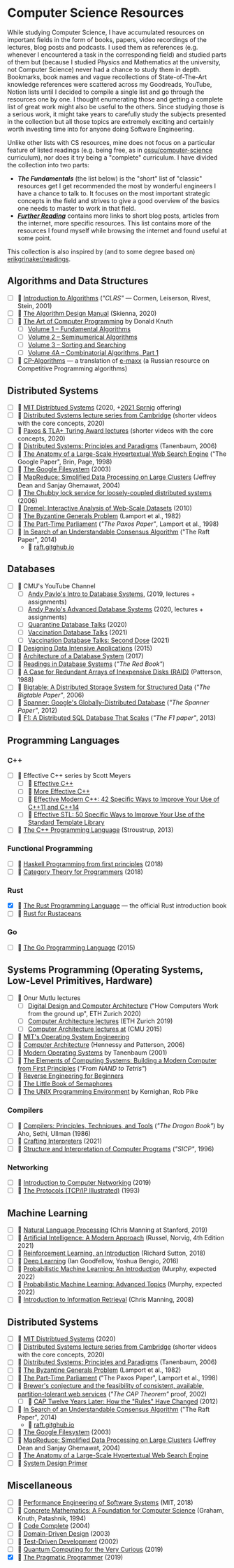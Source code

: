 # Computer Science Resources

While studying Computer Science, I have accumulated resources on important
fields in the form of books, papers, video recordings of the lectures, blog
posts and podcasts. I used them as references (e.g. whenever I encountered a
task in the corresponding field) and studied parts of them but (because I
studied Physics and Mathematics at the university, not Computer Science) never
had a chance to study them in depth. Bookmarks, book names and vague
recollections of State-of-The-Art knowledge references were scattered across my
Goodreads, YouTube, Notion lists until I decided to compile a single list and go
through the resources one by one. I thought enumerating those and getting a
complete list of great work might also be useful to the others. Since studying
those is a serious work, it might take years to carefully study the subjects
presented in the collection but all those topics are extremely exciting and
certainly worth investing time into for anyone doing Software Engineering.

Unlike other lists with CS resources, mine does not focus on a particular
feature of listed readings (e.g. being free, as in
[ossu/computer-science](https://github.com/ossu/computer-science) curriculum),
nor does it try being a "complete" curriculum. I have divided the collection
into two parts:

- _**The Fundamentals**_ (the list below) is the "short" list of "classic"
  resources get I get recommended the most by wonderful engineers I have a
  chance to talk to. It focuses on the most important strategic concepts in the
  field and strives to give a good overview of the basics one needs to master to
  work in that field.
- [_**Further Reading**_](./further-reading.md) contains more links to short
  blog posts, articles from the internet, more specific resources. This list
  contains more of the resources I found myself while browsing the internet and
  found useful at some point.

This collection is also inspired by (and to some degree based on)
[erikgrinaker/readings](https://github.com/erikgrinaker/readings).

## Algorithms and Data Structures

- [ ] 📖 [Introduction to
  Algorithms](https://www.goodreads.com/book/show/108986.Introduction_to_Algorithms)
  (_"CLRS"_ &mdash; Cormen, Leiserson, Rivest, Stein, 2001)
- [ ] 📖 [The Algorithm Design Manual](https://www.algorist.com/) (Skienna,
  2020)
- [ ] 📖 [The Art of Computer
  Programming](https://www-cs-faculty.stanford.edu/~knuth/taocp.html) by Donald
  Knuth
  - [ ] [Volume 1 – Fundamental
    Algorithms](https://www.goodreads.com/book/show/112247.The_Art_of_Computer_Programming_Volume_1)
  - [ ] [Volume 2 – Seminumerical
    Algorithms](https://www.goodreads.com/book/show/112246.The_Art_of_Computer_Programming_Volume_2)
  - [ ] [Volume 3 – Sorting and
    Searching](https://www.goodreads.com/book/show/363999.The_Art_of_Computer_Programming)
  - [ ] [Volume 4A – Combinatorial Algorithms, Part
    1](https://www.goodreads.com/book/show/9412211-the-art-of-computer-programming-volume-4a)
- [ ] 🔗 [CP-Algorithms](https://cp-algorithms.com/index.html) &mdash; a
  translation of [e-maxx](http://e-maxx.ru/) (a Russian resource on Competitive
  Programming algorithms)

## Distributed Systems

- [ ] 🎥 [MIT Distribtued
  Systems](https://youtube.com/playlist?list=PLrw6a1wE39_tb2fErI4-WkMbsvGQk9_UB)
  (2020, +[2021 Sprnig](https://pdos.csail.mit.edu/6.824/schedule.html)
  offering)
- [ ] 🎥 [Distributed Systems lecture series from
  Cambridge](https://youtube.com/playlist?list=PLeKd45zvjcDFUEv_ohr_HdUFe97RItdiB)
  (shorter videos with the core concepts, 2020)
- [ ] 🎥 [Paxos & TLA+ Turing Award
  lectures](https://lamport.azurewebsites.net/tla/paxos-algorithm.html)
  (shorter videos with the core concepts, 2020)
- [ ] 📖 [Distributed Systems: Principles and
  Paradigms](https://www.goodreads.com/book/show/405614.Distributed_Systems)
  (Tanenbaum, 2006)
- [ ] 📄 [The Anatomy of a Large-Scale Hypertextual Web Search
  Engine](https://storage.googleapis.com/pub-tools-public-publication-data/pdf/334.pdf)
  ("The Google Paper", Brin, Page, 1998)
- [ ] 📄 [The Google
  Filesystem](https://static.googleusercontent.com/media/research.google.com/en//archive/gfs-sosp2003.pdf)
  (2003)
- [ ] 📄 [MapReduce: Simplified Data Processing on Large
  Clusters](https://static.googleusercontent.com/media/research.google.com/en//archive/mapreduce-osdi04.pdf)
  (Jeffrey Dean and Sanjay Ghemawat, 2004)
- [ ] 📄 [The Chubby lock service for loosely-coupled distributed
  systems](https://static.googleusercontent.com/media/research.google.com/en//archive/chubby-osdi06.pdf)
  (2006)
- [ ] 📄 [Dremel: Interactive Analysis of Web-Scale
  Datasets](https://static.googleusercontent.com/media/research.google.com/en//pubs/archive/36632.pdf)
  (2010)
- [ ] 📄 [The Byzantine Generals
  Problem](https://www.microsoft.com/en-us/research/uploads/prod/2016/12/The-Byzantine-Generals-Problem.pdf)
  (Lamport et al., 1982)
- [ ] 📄 [The Part-Time
  Parliament](https://lamport.azurewebsites.net/pubs/lamport-paxos.pdf) (_"The
  Paxos Paper"_, Lamport et al., 1998)
- [ ] 📄 [In Search of an Understandable Consensus
  Algorithm](https://raft.github.io/raft.pdf) ("The Raft Paper", 2014)
  - 🔗 [raft.gitghub.io](https://raft.github.io/raft.pdf)

## Databases

- [ ] 🎥 CMU's YouTube Channel
  - [ ] [Andy Pavlo's Intro to Database
    Systems](https://youtube.com/playlist?list=PLSE8ODhjZXjbohkNBWQs_otTrBTrjyohi),
    (2019, lectures + assignments)
  - [ ] [Andy Pavlo's Advanced Database
    Systems](https://youtube.com/playlist?list=PLSE8ODhjZXjasmrEd2_Yi1deeE360zv5O)
    (2020, lectures + assignments)
  - [ ] [Quarantine Database Talks](https://db.cs.cmu.edu/seminar2020/) (2020)
  - [ ] [Vaccination Database Talks](https://db.cs.cmu.edu/seminar2021/) (2021)
  - [ ] [Vaccination Database Talks: Second
    Dose](https://db.cs.cmu.edu/seminar2021-dose2/) (2021)
- [ ] 📖 [Designing Data Intensive
  Applications](https://www.goodreads.com/book/show/23463279-designing-data-intensive-applications)
  (2015)
- [ ] 📖 [Architecture of a Database
  System](https://dsf.berkeley.edu/papers/fntdb07-architecture.pdf) (2017)
- [ ] 📖 [Readings in Database
  Systems](https://www.goodreads.com/book/show/1130477.Readings_in_Database_Systems)
  (_"The Red Book"_)
- [ ] 📄 [A Case for Redundant Arrays of Inexpensive Disks
  (RAID)](http://web.mit.edu/6.033/2015/wwwdocs/papers/Patterson88.pdf)
  (Patterson, 1988)
- [ ] 📄 [Bigtable: A Distributed Storage System for Structured
  Data](https://static.googleusercontent.com/media/research.google.com/en//archive/bigtable-osdi06.pdf)
  (_"The Bigtable Paper"_, 2006)
- [ ] 📄 [Spanner: Google's Globally-Distributed
  Database](http://static.googleusercontent.com/media/research.google.com/en//pubs/archive/39966.pdf)
  (_"The Spanner Paper"_, 2012)
- [ ] 📄 [F1: A Distributed SQL Database That
  Scales](https://static.googleusercontent.com/media/research.google.com/en//pubs/archive/41344.pdf)
  (_"The F1 paper"_, 2013)

## Programming Languages

### C++

- [ ] 📖 Effective C++ series by Scott Meyers
  - [ ] 📖 [Effective
    C++](https://www.goodreads.com/book/show/105125.Effective_C_)
  - [ ] 📖 [More Effective
    C++](https://www.goodreads.com/book/show/105123.More_Effective_C_)
  - [ ] 📖 [Effective Modern C++: 42 Specific Ways to Improve Your Use of C++11
    and C++14](https://www.goodreads.com/book/show/22800553-effective-modern-c)
  - [ ] 📖 [Effective STL: 50 Specific Ways to Improve Your Use of the Standard
    Template Library](https://www.goodreads.com/book/show/105124.Effective_STL)
- [ ] 📖 [The C++ Programming
  Language](https://www.goodreads.com/book/show/18224769-the-c-programming-language)
  (Stroustrup, 2013)

### Functional Programming

- [ ] 📖 [Haskell Programming from first principles](https://haskellbook.com)
  (2018)
- [ ] 📖 [Category Theory for
  Programmers](https://www.goodreads.com/book/show/33618151-category-theory-for-programmers)
  (2018)

### Rust

- [x] 📖 [The Rust Programming Language](https://doc.rust-lang.org/book/)
  &mdash; the official Rust introduction book
- [ ] 📖 [Rust for
  Rustaceans](https://www.goodreads.com/book/show/58244064-rust-for-rustaceans)

### Go

- [ ] 📖 [The Go Programming
  Language](https://www.goodreads.com/book/show/25080953-the-go-programming-language)
  (2015)

## Systems Programming (Operating Systems, Low-Level Primitives, Hardware)

- [ ] 🎥 Onur Mutlu lectures
  - [ ] [Digital Design and Computer
    Architecture](https://youtube.com/playlist?list=PL5Q2soXY2Zi_FRrloMa2fUYWPGiZUBQo2)
    ("How Computers Work from the ground up", ETH Zurich 2020)
  - [ ] [Computer Architecture
    lectures](https://youtube.com/playlist?list=PL5Q2soXY2Zi-DyoI3HbqcdtUm9YWRR_z-)
    (ETH Zurich 2019)
  - [ ] [Computer Architecture lectures
    at](https://youtube.com/playlist?list=PL5PHm2jkkXmi5CxxI7b3JCL1TWybTDtKq)
    (CMU 2015)
- [ ] 🎥 [MIT's Operating System
  Engineering](https://pdos.csail.mit.edu/6.S081/2021/schedule.html)
- [ ] 📖 [Computer
  Architecture](https://www.goodreads.com/book/show/70135.Computer_Architecture)
  (Hennessy and Patterson, 2006)
- [ ] 📖 [Modern Operating
  Systems](https://www.goodreads.com/book/show/166195.Modern_Operating_Systems)
  by Tanenbaum (2001)
- [ ] 📖 [The Elements of Computing Systems: Building a Modern Computer from First
  Principles](https://www.goodreads.com/book/show/910789.The_Elements_of_Computing_Systems)
  (_"From NAND to Tetris"_)
- [ ] 📖 [Reverse Engineering for
  Beginners](https://www.goodreads.com/book/show/25391593-reverse-engineering-for-beginners)
- [ ] 📖 [The Little Book of
  Semaphores](https://www.goodreads.com/book/show/6965200-the-little-book-of-semaphores)
- [ ] 📖 [The UNIX Programming
  Environment](https://www.goodreads.com/book/show/337338.The_UNIX_Programming_Environment)
  by Kernighan, Rob Pike

### Compilers

- [ ] 📖 [Compilers: Principles, Techniques, and
  Tools](https://www.goodreads.com/book/show/703102.Compilers) (_"The Dragon
  Book"_) by Aho, Sethi, Ullman (1986)
- [ ] 📖 [Crafting
  Interpreters](https://www.goodreads.com/book/show/58661468-crafting-interpreters)
  (2021)
- [ ] 📖 [Structure and Interpretation of Computer
  Programs](https://www.goodreads.com/book/show/43713.Structure_and_Interpretation_of_Computer_Programs)
  (_"SICP"_, 1996)

### Networking

- [ ] 🎥 [Introduction to Computer
  Networking](https://youtube.com/playlist?list=PLEAYkSg4uSQ2dr0XO_Nwa5OcdEcaaELSG)
  (2019)
- [ ] 📖 [The Protocols (TCP/IP
  Illustrated)](https://www.goodreads.com/book/show/505560.The_Protocols) (1993)

## Machine Learning

- [ ] 🎥 [Natural Language
  Processing](https://youtube.com/playlist?list=PLoROMvodv4rOhcuXMZkNm7j3fVwBBY42z)
  (Chris Manning at Stanford, 2019)
- [ ] 📖 [Artificial Intelligence: A Modern
  Approach](https://www.goodreads.com/book/show/27543.Artificial_Intelligence)
  (Russel, Norvig, 4th Edition 2021)
- [ ] 📖 [Reinforcement Learning, an
  Introduction](https://www.goodreads.com/book/show/42601538-reinforcement-learning)
  (Richard Sutton, 2018)
- [ ] 📖 [Deep
  Learning](https://www.goodreads.com/book/show/24072897-deep-learning) (Ian
  Goodfellow, Yoshua Bengio, 2016)
- [ ] 📖 [Probabilistic Machine Learning: An
  Introduction](https://probml.github.io/pml-book/book1.html) (Murphy, expected
  2022)
- [ ] 📖 [Probabilistic Machine Learning: Advanced
  Topics](https://probml.github.io/pml-book/book2.html) (Murphy, expected 2022)
- [ ] 📖 [Introduction to Information
  Retrieval](https://www.goodreads.com/book/show/3278309-introduction-to-information-retrieval)
  (Chris Manning, 2008)

## Distributed Systems

- [ ] 🎥 [MIT Distribtued
  Systems](https://youtube.com/playlist?list=PLrw6a1wE39_tb2fErI4-WkMbsvGQk9_UB)
  (2020)
- [ ] 🎥 [Distributed Systems lecture series from
  Cambridge](https://youtube.com/playlist?list=PLeKd45zvjcDFUEv_ohr_HdUFe97RItdiB)
  (shorter videos with the core concepts, 2020)
- [ ] 📖 [Distributed Systems: Principles and
  Paradigms](https://www.goodreads.com/book/show/405614.Distributed_Systems)
  (Tanenbaum, 2006)
- [ ] 📄 [The Byzantine Generals
  Problem](https://www.microsoft.com/en-us/research/uploads/prod/2016/12/The-Byzantine-Generals-Problem.pdf)
  (Lamport et al., 1982)
- [ ] 📄 [The Part-Time
  Parliament](https://lamport.azurewebsites.net/pubs/lamport-paxos.pdf) ("The
  Paxos Paper", Lamport et al., 1998)
- [ ] 📄 [Brewer's conjecture and the feasibility of consistent, available,
  partition-tolerant web
  services](https://users.ece.cmu.edu/~adrian/731-sp04/readings/GL-cap.pdf)
  (_"The CAP Theorem"_ proof, 2002)
  - [ ] 📄 [CAP Twelve Years Later: How the "Rules" Have
    Changed](https://sites.cs.ucsb.edu/~rich/class/cs293b-cloud/papers/brewer-cap.pdf)
    (2012)
- [ ] 📄 [In Search of an Understandable Consensus
  Algorithm](https://raft.github.io/raft.pdf) ("The Raft Paper", 2014)
  - 🔗 [raft.gitghub.io](https://raft.github.io/raft.pdf)
- [ ] 📄 [The Google
  Filesystem](https://static.googleusercontent.com/media/research.google.com/en//archive/gfs-sosp2003.pdf)
  (2003)
- [ ] 📄 [MapReduce: Simplified Data Processing on Large
  Clusters](https://static.googleusercontent.com/media/research.google.com/en//archive/mapreduce-osdi04.pdf)
  (Jeffrey Dean and Sanjay Ghemawat, 2004)
- [ ] 📄 [The Anatomy of a Large-Scale Hypertextual Web Search
  Engine](https://storage.googleapis.com/pub-tools-public-publication-data/pdf/334.pdf)
- [ ] 🔗 [System Design Primer](https://github.com/donnemartin/system-design-primer)

## Miscellaneous

- [ ] 🎥 [Performance Engineering of Software
  Systems](https://youtube.com/playlist?list=PLUl4u3cNGP63VIBQVWguXxZZi0566y7Wf)
  (MIT, 2018)
- [ ] 📖 [Concrete Mathematics: A Foundation for Computer
  Science](https://www.goodreads.com/book/show/112243.Concrete_Mathematics)
  (Graham, Knuth, Patashnik, 1994)
- [ ] 📖 [Code
  Complete](https://www.goodreads.com/book/show/21899045-code-complete) (2004)
- [ ] 📖 [Domain-Driven
  Design](https://www.goodreads.com/book/show/179133.Domain_Driven_Design)
  (2003)
- [ ] 📖 [Test-Driven
  Development](https://www.goodreads.com/book/show/387190.Test_Driven_Development)
  (2002)
- [ ] 📖 [Quantum Computing for the Very Curious](https://quantum.country/qcvc)
  (2019)
- [x] 📖 [The Pragmatic
  Programmer](https://www.goodreads.com/en/book/show/4099.The_Pragmatic_Programmer)
  (2019)

